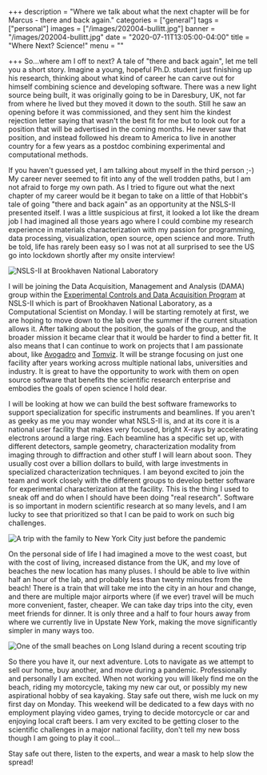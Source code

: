 +++
description = "Where we talk about what the next chapter will be for Marcus - there and back again."
categories = ["general"]
tags = ["personal"]
images = ["/images/202004-bullitt.jpg"]
banner = "/images/202004-bullitt.jpg"
date = "2020-07-11T13:05:00-04:00"
title = "Where Next? Science!"
menu = ""

+++
So...where am I off to next? A tale of "there and back again", let me tell you a short story. Imagine a young, hopeful Ph.D. student just finishing up his research, thinking about what kind of career he can carve out for himself combining science and developing software. There was a new light source being built, it was originally going to be in Daresbury, UK, not far from where he lived but they moved it down to the south. Still he saw an opening before it was commissioned, and they sent him the kindest rejection letter saying that wasn't the best fit for me but to look out for a position that will be advertised in the coming months. He never saw that position, and instead followed his dream to America to live in another country for a few years as a postdoc combining experimental and computational methods.

<!--more-->

If you haven't guessed yet, I am talking about myself in the third person ;-) My career never seemed to fit into any of the well trodden paths, but I am not afraid to forge my own path. As I tried to figure out what the next chapter of my career would be it began to take on a little of that Hobbit's tale of going "there and back again" as an opportunity at the NSLS-II presented itself. I was a little suspicious at first, it looked a lot like the dream job I had imagined all those years ago where I could combine my research experience in materials characterization with my passion for programming, data processing, visualization, open source, open science and more. Truth be told, life has rarely been easy so I was not at all surprised to see the US go into lockdown shortly after my onsite interview!

![NSLS-II at Brookhaven National Laboratory](/images/201910-nsls-ii.jpg)

I will be joining the Data Acquisition, Management and Analysis (DAMA) group within the [Experimental Controls and Data Acquisition Program][controls] at NSLS-II which is part of Brookhaven National Laboratory, as a Computational Scientist on Monday. I will be starting remotely at first, we are hoping to move down to the lab over the summer if the current situation allows it. After talking about the position, the goals of the group, and the broader mission it became clear that it would be harder to find a better fit. It also means that I can continue to work on projects that I am passionate about, like [Avogadro][avogadro] and [Tomviz][tomviz]. It will be strange focusing on just one facility after years working across multiple national labs, universities and industry. It is great to have the opportunity to work with them on open source software that benefits the scientific research enterprise and embodies the goals of open science I hold dear.

I will be looking at how we can build the best software frameworks to support specialization for specific instruments and beamlines. If you aren't as geeky as me you may wonder what NSLS-II is, and at its core it is a national user facility that makes very focused, bright X-rays by accelerating electrons around a large ring. Each beamline has a specific set up, with different detectors, sample geometry, characterization modality from imaging through to diffraction and other stuff I will learn about soon. They usually cost over a billion dollars to build, with large investments in specialized characterization techniques. I am beyond excited to join the team and work closely with the different groups to develop better software for experimental characterization at the facility. This is the thing I used to sneak off and do when I should have been doing "real research". Software is so important in modern scientific research at so many levels, and I am lucky to see that prioritized so that I can be paid to work on such big challenges.

![A trip with the family to New York City just before the pandemic](/images/202002-family-nyc.jpg)

On the personal side of life I had imagined a move to the west coast, but with the cost of living, increased distance from the UK, and my love of beaches the new location has many pluses. I should be able to live within half an hour of the lab, and probably less than twenty minutes from the beach! There is a train that will take me into the city in an hour and change, and there are multiple major airports where (if we ever) travel will be much more convenient, faster, cheaper. We can take day trips into the city, even meet friends for dinner. It is only three and a half to four hours away from where we currently live in Upstate New York, making the move significantly simpler in many ways too.

![One of the small beaches on Long Island during a recent scouting trip](/images/202006-li-beach.jpg)

So there you have it, our next adventure. Lots to navigate as we attempt to sell our home, buy another, and move during a pandemic. Professionally and personally I am excited. When not working you will likely find me on the beach, riding my motorcycle, taking my new car out, or possibly my new aspirational hobby of sea kayaking. Stay safe out there, wish me luck on my first day on Monday. This weekend will be dedicated to a few days with no employment playing video games, trying to decide motorcycle or car and enjoying local craft beers. I am very excited to be getting closer to the scientific challenges in a major national facility, don't tell my new boss though I am going to play it cool...

Stay safe out there, listen to the experts, and wear a mask to help slow the spread!

[controls]: https://www.bnl.gov/ps/groups/controls/
[avogadro]: https://avogadro.cc/
[tomviz]: https://tomviz.org/
